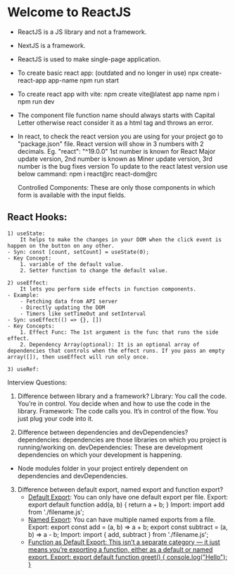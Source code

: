 # Welcome to ReactJS

- ReactJS is a JS library and not a framework.
- NextJS is a framework.
- ReactJS is used to make single-page application.

- To create basic react app: (outdated and no longer in use)
    npx create-react-app app-name
    npm run start

- To create react app with vite: 
    npm create vite@latest app name
    npm i
    npm run dev
    
- The component file function name should always starts with Capital Letter otherwise react consider it as a html tag and throws an error.

- In react, to check the react version you are using for your project go to "package.json" file. React version will show in 3 numbers with 2 decimals.
Eg. "react": "^19.0.0"
    1st number is known for React Major update version,
    2nd number is known as Miner update version,
    3rd number is the bug fixes version
To update to the react latest version use below cammand:
    npm i react@rc react-dom@rc

    Controlled Components:
        These are only those components in which form is available with the input fields.

## React Hooks:
    1) useState:
        It helps to make the changes in your DOM when the click event is happen on the button on any other.
    - Syn: const [count, setCount] = useState(0);
    - Key Concept: 
        1. variable of the default value.
        2. Setter function to change the default value.

    2) useEffect:
        It lets you perform side effects in function components.
    - Example: 
        - Fetching data from API server
        - Directly updating the DOM
        - Timers like setTimeOut and setInterval    
    - Syn: useEffect(() => {}, [])
    - Key Concepts:
        1. Effect Func: The 1st argument is the func that runs the side effect.
        2. Dependency Array(optional): It is an optional array of dependencies that controls when the effect runs. If you pass an empty array([]), then useEffect will run only once.

    3) useRef:



Interview Questions:
1. Difference between library and a framework?
    Library: 
        You call the code. 
        You’re in control. You decide when and how to use the code in the library.
    Framework: 
        The code calls you.
        It’s in control of the flow. You just plug your code into it.

2. Difference between dependencies and devDependencies?
    dependencies:
        dependencies are those libraries on which you project is running/working on.
    devDependencies:
        These are development dependencies on which your development is happening.
- Node modules folder in your project entirely dependent on dependencies and devDependencies.

3. Difference between default export, named export and function export?
    - <ins>Default Export</ins>: 
        You can only have one default export per file.
        Export:
            export default function add(a, b) {
                return a + b;
            }
        Import:
            import add from './filename.js';
    - <ins>Named Export</ins>:
        You can have multiple named exports from a file.
            Export:
                export const add = (a, b) => a + b;
                export const subtract = (a, b) => a - b;
            Import:
                import { add, subtract } from './filename.js';
    - <ins>Function as Default Export<ins>:
        This isn’t a separate category — it just means you’re exporting a function, either as a default or named export.
            Export:
                export default function greet() {
                    console.log("Hello");
                }

